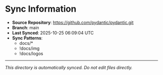 # Sync Information

- **Source Repository**: https://github.com/pydantic/pydantic.git
- **Branch**: main
- **Last Synced**: 2025-10-25 06:09:04 UTC
- **Sync Patterns**:
  - docs/*
  - !docs/img
  - !docs/logos

---
*This directory is automatically synced. Do not edit files directly.*
